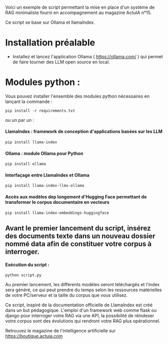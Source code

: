Voici un exemple de script permettant la mise en place d'un système de RAG minimaliste fourni en accompagnement au magazine ActuIA n°15.

Ce script se base sur Ollama et llamaIndex.

# Installation préalable
*  Installez et lancez l'application Ollama ( https://ollama.com/ ) qui permet de faire tourner des LLM open source en local.

# Modules python : 

Vous pouvez installer l'ensemble des modules python nécessaires en lançant la commande : 
```
pip install -r requirements.txt
```
ou un par un  :

#### LlamaIndex : framework de conception d'applications basées sur les LLM
```
pip install llama-index
```

#### Ollama : module Ollama pour Python 
```
pip install ollama
```
#### Interfaçage entre LlamaIndex et Ollama
```
pip install llama-index-llms-ollama
```
#### Accès aux modèles dep longement d'Hugging Face permettant de transformer le corpus documentaire en vecteurs
```
pip install llama-index-embeddings-huggingface
```


## Avant le premier lancement du script, insérez des documents texte dans un nouveau dossier nommé data afin de constituer votre corpus à interroger.

#### Exécution du script : 
```
python script.py
```

Au premier lancement, les différents modèles seront téléchargés et l'index sera généré, ce qui peut prendre du temps selon les ressources matérielles de votre PC/serveur et la taille du corpus que vous utilisez.

Ce script, inspiré de la documentation officielle de LlamaIndex est créé dans un but pédagogique. L'emploi d'un framework web comme flask ou django pour interroger votre RAG via une API, la possibilité de réindexer votre corpus sont des évolutions qui rendront votre RAG plus opérationnel.


Retrouvez le magazine de l'intelligence artificielle sur https://boutique.actuia.com
